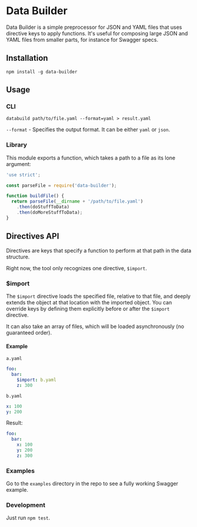 # Data Builder

Data Builder is a simple preprocessor for JSON and YAML files that uses directive keys to apply functions. It's useful for composing large JSON and YAML files from smaller parts, for instance for Swagger specs.

## Installation

`npm install -g data-builder`

## Usage

### CLI

`databuild path/to/file.yaml --format=yaml > result.yaml`

`--format` - Specifies the output format. It can be either `yaml` or `json`.

### Library

This module exports a function, which takes a path to a file as its lone argument:

```javascript
'use strict';

const parseFile = require('data-builder');

function buildFile() {
  return parseFile(__dirname + '/path/to/file.yaml')
    .then(doStuffToData)
    .then(doMoreStuffToData);
}
```

## Directives API

Directives are keys that specify a function to perform at that path in the data structure.

Right now, the tool only recognizes one directive, `$import`.

### $import

The `$import` directive loads the specified file, relative to that file, and deeply extends the object at that location with the imported object. You can override keys by defining them explicitly before or after the `$import` directive.

It can also take an array of files, which will be loaded asynchronously (no guaranteed order).

#### Example

`a.yaml`

```yaml
foo:
  bar:
    $import: b.yaml
    z: 300
```

`b.yaml`

```yaml
x: 100
y: 200
```

Result:

```yaml
foo:
  bar:
    x: 100
    y: 200
    z: 300
```

### Examples

Go to the `examples` directory in the repo to see a fully working Swagger example.

### Development

Just run `npm test`.
